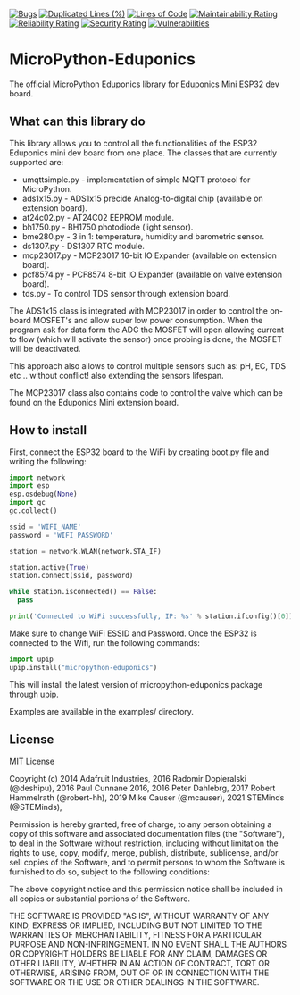 [![Bugs](https://sonarcloud.io/api/project_badges/measure?project=STEMinds_micropython-eduponics&metric=bugs)](https://sonarcloud.io/dashboard?id=STEMinds_micropython-eduponics)
[![Duplicated Lines (%)](https://sonarcloud.io/api/project_badges/measure?project=STEMinds_micropython-eduponics&metric=duplicated_lines_density)](https://sonarcloud.io/dashboard?id=STEMinds_micropython-eduponics)
[![Lines of Code](https://sonarcloud.io/api/project_badges/measure?project=STEMinds_micropython-eduponics&metric=ncloc)](https://sonarcloud.io/dashboard?id=STEMinds_micropython-eduponics)
[![Maintainability Rating](https://sonarcloud.io/api/project_badges/measure?project=STEMinds_micropython-eduponics&metric=sqale_rating)](https://sonarcloud.io/dashboard?id=STEMinds_micropython-eduponics)
[![Reliability Rating](https://sonarcloud.io/api/project_badges/measure?project=STEMinds_micropython-eduponics&metric=reliability_rating)](https://sonarcloud.io/dashboard?id=STEMinds_micropython-eduponics)
[![Security Rating](https://sonarcloud.io/api/project_badges/measure?project=STEMinds_micropython-eduponics&metric=security_rating)](https://sonarcloud.io/dashboard?id=STEMinds_micropython-eduponics)
[![Vulnerabilities](https://sonarcloud.io/api/project_badges/measure?project=STEMinds_micropython-eduponics&metric=vulnerabilities)](https://sonarcloud.io/dashboard?id=STEMinds_micropython-eduponics)

# MicroPython-Eduponics

The official MicroPython Eduponics library for Eduponics Mini ESP32 dev board.

## What can this library do

This library allows you to control all the functionalities of the ESP32 Eduponics mini dev board from one place.
The classes that are currently supported are:

- umqttsimple.py - implementation of simple MQTT protocol for MicroPython.
- ads1x15.py - ADS1x15 precide Analog-to-digital chip (available on extension board).
- at24c02.py - AT24C02 EEPROM module.
- bh1750.py - BH1750 photodiode (light sensor).
- bme280.py - 3 in 1: temperature, humidity and barometric sensor.
- ds1307.py - DS1307 RTC module.
- mcp23017.py - MCP23017 16-bit IO Expander (available on extension board).
- pcf8574.py - PCF8574 8-bit IO Expander (available on valve extension board).
- tds.py - To control TDS sensor through extension board.

The ADS1x15 class is integrated with MCP23017 in order to control the on-board MOSFET's and allow super low power consumption.
When the program ask for data form the ADC the MOSFET will open allowing current to flow (which will activate the sensor) once probing is done, the MOSFET will be deactivated.

This approach also allows to control multiple sensors such as: pH, EC, TDS etc .. without conflict! also extending the sensors lifespan.

The MCP23017 class also contains code to control the valve which can be found on the Eduponics Mini extension board.

## How to install

First, connect the ESP32 board to the WiFi by creating boot.py file and writing the following:

```python
import network
import esp
esp.osdebug(None)
import gc
gc.collect()

ssid = 'WIFI_NAME'
password = 'WIFI_PASSWORD'

station = network.WLAN(network.STA_IF)

station.active(True)
station.connect(ssid, password)

while station.isconnected() == False:
  pass

print('Connected to WiFi successfully, IP: %s' % station.ifconfig()[0])
```

Make sure to change WiFi ESSID and Password. Once the ESP32 is connected to the Wifi, run the following commands:

```python
import upip
upip.install("micropython-eduponics")
```

This will install the latest version of micropython-eduponics package through upip.

Examples are available in the examples/ directory.

## License

MIT License

Copyright (c) 2014 Adafruit Industries,
              2016 Radomir Dopieralski (@deshipu),
              2016 Paul Cunnane 2016,
              2016 Peter Dahlebrg,
              2017 Robert Hammelrath (@robert-hh),
              2019 Mike Causer (@mcauser),
              2021 STEMinds (@STEMinds),

Permission is hereby granted, free of charge, to any person obtaining a copy
of this software and associated documentation files (the "Software"), to deal
in the Software without restriction, including without limitation the rights
to use, copy, modify, merge, publish, distribute, sublicense, and/or sell
copies of the Software, and to permit persons to whom the Software is
furnished to do so, subject to the following conditions:

The above copyright notice and this permission notice shall be included in all
copies or substantial portions of the Software.

THE SOFTWARE IS PROVIDED "AS IS", WITHOUT WARRANTY OF ANY KIND, EXPRESS OR
IMPLIED, INCLUDING BUT NOT LIMITED TO THE WARRANTIES OF MERCHANTABILITY,
FITNESS FOR A PARTICULAR PURPOSE AND NON-INFRINGEMENT. IN NO EVENT SHALL THE
AUTHORS OR COPYRIGHT HOLDERS BE LIABLE FOR ANY CLAIM, DAMAGES OR OTHER
LIABILITY, WHETHER IN AN ACTION OF CONTRACT, TORT OR OTHERWISE, ARISING FROM,
OUT OF OR IN CONNECTION WITH THE SOFTWARE OR THE USE OR OTHER DEALINGS IN THE
SOFTWARE.
